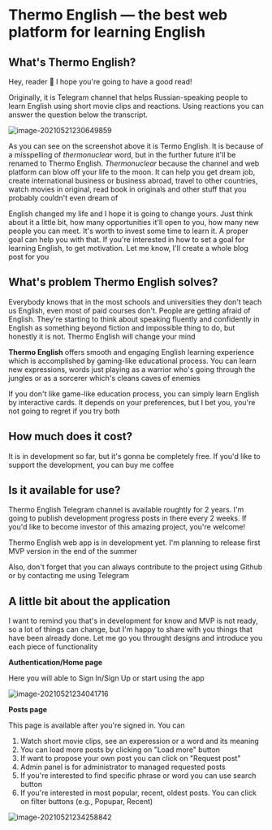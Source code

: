 # Thermo English — the best web platform for learning English



## What's Thermo English?

Hey, reader :wave: I hope you're going to have a good read!

Originally, it is Telegram channel that helps Russian-speaking people to learn English using short movie clips and reactions. Using reactions you can answer the question below the transcript.



![image-20210521230649859](/Users/mac/Documents/code/open-source/my-blog/content/blog/thermo-english-the-best-web-platform-for-learning-english/post-example.png)

As you can see on the screenshot above it is Termo English. It is because of a misspelling of *thermonuclear* word, but in the further future it'll be renamed to Thermo English. *Thermonuclear* because the channel and web platform can blow off your life to the moon. It can help you get dream job, create international business or business abroad, travel to other countries, watch movies in original, read book in originals and other stuff that you probably couldn't even dream of

English changed my life and I hope it is going to change yours. Just think about it a little bit, how many opportunities it'll open to you, how many new people you can meet. It's worth to invest some time to learn it. A proper goal can help you with that. If you're interested in how to set a goal for learning English, to get motivation. Let me know, I'll create a whole blog post for you 

## What's problem Thermo English solves?

Everybody knows that in the most schools and universities they don't teach us English, even most of paid courses don't. People are getting afraid of English. They're starting to think about speaking fluently and confidently in English as something beyond fiction and impossible thing to do, but honestly it is not. Thermo English will change your mind


**Thermo English** offers smooth and engaging English learning experience which is accomplished by gaming-like educational process. You can learn new expressions, words just playing as a warrior who's going through the jungles or as a sorcerer which's cleans caves of enemies

If you don't like game-like education process, you can simply learn English by interactive cards. It depends on your preferences, but I bet you, you're not going to regret if you try both

## How much does it cost?

It is in development so far, but it's gonna be completely free. If you'd like to support the development, you can buy me coffee

## Is it available for use?

Thermo English Telegram channel is available roughtly for 2 years. I'm going to publish development progress posts in there every 2 weeks. If you'd like to become investor of this amazing project, you're welcome!

Thermo English web app is in development yet. I'm planning to release first MVP version in the end of the summer

Also, don't forget that you can always contribute to the project using Github or by contacting me using Telegram

## A little bit about the application

I want to remind you that's in development for know and MVP is not ready, so a lot of things can change, but I'm happy to share with you things that have been already done. Let me go you throught designs and introduce you each piece of functionality

**Authentication/Home page**

Here you will able to Sign In/Sign Up or start using the app

![image-20210521234041716](/Users/mac/Documents/code/open-source/my-blog/content/blog/thermo-english-the-best-web-platform-for-learning-english/auth-page-example.png)

**Posts page**

This page is available after you're signed in. You can

1. Watch short movie clips, see an experession or a word and its meaning
2. You can load more posts by clicking on "Load more" button
3. If want to propose your own post you can click on "Request post"
4. Admin panel is for administrator to managed requested posts
5. If you're interested to find specific phrase or word you can use search button
6. If you're interested in most popular, recent, oldest posts. You can click on filter buttons (e.g., Popupar, Recent)



![image-20210521234258842](/Users/mac/Documents/code/open-source/my-blog/content/blog/thermo-english-the-best-web-platform-for-learning-english/posts-page-example.png)